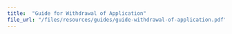 ```yaml
---
title:  "Guide for Withdrawal of Application"
file_url: "/files/resources/guides/guide-withdrawal-of-application.pdf"
---
```

